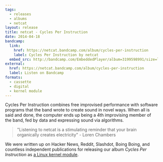 ```yaml
---
tags:
  - releases
  - albums
  - netcat
layout: release
title: netcat - Cycles Per Instruction
date: 2014-04-18
bandcamp:
  link:
    href: https://netcat.bandcamp.com/album/cycles-per-instruction
    label: Cycles Per Instruction by netcat
  embed_src: http://bandcamp.com/EmbeddedPlayer/album=3199598991/size=large/bgcol=ffffff/linkcol=0687f5/tracklist=false/artwork=small/transparent=true/
external:
  href: https://netcat.bandcamp.com/album/cycles-per-instruction
  label: Listen on Bandcamp
formats:
  - cassette
  - digital
  - kernel module
---
```


Cycles Per Instruction combines free improvised performance with software
programs that the band wrote to create sound in novel ways. When all is said
and done, the computer ends up being a 4th improvising member of the band, fed
by data and expressing sound via algorithms.

> "Listening to netcat is a stimulating reminder that your brain organically creates electricity" - Loren Chambers

We were written up on Hacker News, Reddit, Slashdot, Boing Boing, and countless
independent publications for releasing our album <em>Cycles Per
Instruction</em> as [a Linux kernel
module](https://github.com/usrbinnc/netcat-cpi-kernel-module).
